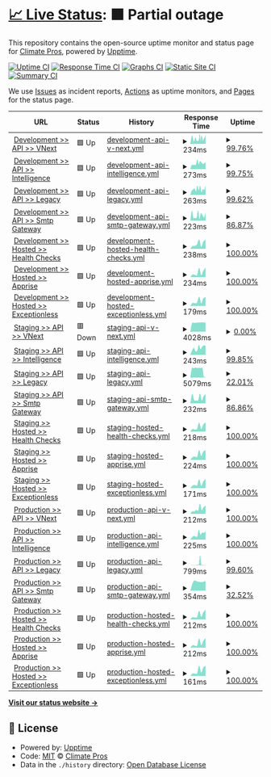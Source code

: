 # [📈 Live Status](https://uptime.watchtower2.com): <!--live status--> **🟧 Partial outage**

This repository contains the open-source uptime monitor and status page for [Climate Pros](https://www.climatepros.com), powered by [Upptime](https://github.com/upptime/upptime).

[![Uptime CI](https://github.com/Climate-Pros/WatchTower.Monitoring.UpTime/workflows/Uptime%20CI/badge.svg)](https://github.com/Climate-Pros/WatchTower.Monitoring.UpTime/actions?query=workflow%3A%22Uptime+CI%22)
[![Response Time CI](https://github.com/Climate-Pros/WatchTower.Monitoring.UpTime/workflows/Response%20Time%20CI/badge.svg)](https://github.com/Climate-Pros/WatchTower.Monitoring.UpTime/actions?query=workflow%3A%22Response+Time+CI%22)
[![Graphs CI](https://github.com/Climate-Pros/WatchTower.Monitoring.UpTime/workflows/Graphs%20CI/badge.svg)](https://github.com/Climate-Pros/WatchTower.Monitoring.UpTime/actions?query=workflow%3A%22Graphs+CI%22)
[![Static Site CI](https://github.com/Climate-Pros/WatchTower.Monitoring.UpTime/workflows/Static%20Site%20CI/badge.svg)](https://github.com/Climate-Pros/WatchTower.Monitoring.UpTime/actions?query=workflow%3A%22Static+Site+CI%22)
[![Summary CI](https://github.com/Climate-Pros/WatchTower.Monitoring.UpTime/workflows/Summary%20CI/badge.svg)](https://github.com/Climate-Pros/WatchTower.Monitoring.UpTime/actions?query=workflow%3A%22Summary+CI%22)

We use [Issues](https://github.com/Climate-Pros/WatchTower.Monitoring.UpTime/issues) as incident reports, [Actions](https://github.com/Climate-Pros/WatchTower.Monitoring.UpTime/actions) as uptime monitors, and [Pages](https://uptime.watchtower2.com) for the status page.

<!--start: status pages-->
<!-- This summary is generated by Upptime (https://github.com/upptime/upptime) -->
<!-- Do not edit this manually, your changes will be overwritten -->
<!-- prettier-ignore -->
| URL | Status | History | Response Time | Uptime |
| --- | ------ | ------- | ------------- | ------ |
| <img alt="" src="https://icons.duckduckgo.com/ip3/vnext-api.dev.watchtower2.com.ico" height="13"> [Development >> API >> VNext](https://vnext-api.dev.watchtower2.com) | 🟩 Up | [development-api-v-next.yml](https://github.com/Climate-Pros/WatchTower.Monitoring.UpTime/commits/HEAD/history/development-api-v-next.yml) | <details><summary><img alt="Response time graph" src="./graphs/development-api-v-next/response-time-week.png" height="20"> 234ms</summary><br><a href="https://uptime.watchtower2.com/history/development-api-v-next"><img alt="Response time 1551" src="https://img.shields.io/endpoint?url=https%3A%2F%2Fraw.githubusercontent.com%2FClimate-Pros%2FWatchTower.Monitoring.UpTime%2FHEAD%2Fapi%2Fdevelopment-api-v-next%2Fresponse-time.json"></a><br><a href="https://uptime.watchtower2.com/history/development-api-v-next"><img alt="24-hour response time 232" src="https://img.shields.io/endpoint?url=https%3A%2F%2Fraw.githubusercontent.com%2FClimate-Pros%2FWatchTower.Monitoring.UpTime%2FHEAD%2Fapi%2Fdevelopment-api-v-next%2Fresponse-time-day.json"></a><br><a href="https://uptime.watchtower2.com/history/development-api-v-next"><img alt="7-day response time 234" src="https://img.shields.io/endpoint?url=https%3A%2F%2Fraw.githubusercontent.com%2FClimate-Pros%2FWatchTower.Monitoring.UpTime%2FHEAD%2Fapi%2Fdevelopment-api-v-next%2Fresponse-time-week.json"></a><br><a href="https://uptime.watchtower2.com/history/development-api-v-next"><img alt="30-day response time 233" src="https://img.shields.io/endpoint?url=https%3A%2F%2Fraw.githubusercontent.com%2FClimate-Pros%2FWatchTower.Monitoring.UpTime%2FHEAD%2Fapi%2Fdevelopment-api-v-next%2Fresponse-time-month.json"></a><br><a href="https://uptime.watchtower2.com/history/development-api-v-next"><img alt="1-year response time 1551" src="https://img.shields.io/endpoint?url=https%3A%2F%2Fraw.githubusercontent.com%2FClimate-Pros%2FWatchTower.Monitoring.UpTime%2FHEAD%2Fapi%2Fdevelopment-api-v-next%2Fresponse-time-year.json"></a></details> | <details><summary><a href="https://uptime.watchtower2.com/history/development-api-v-next">99.76%</a></summary><a href="https://uptime.watchtower2.com/history/development-api-v-next"><img alt="All-time uptime 93.26%" src="https://img.shields.io/endpoint?url=https%3A%2F%2Fraw.githubusercontent.com%2FClimate-Pros%2FWatchTower.Monitoring.UpTime%2FHEAD%2Fapi%2Fdevelopment-api-v-next%2Fuptime.json"></a><br><a href="https://uptime.watchtower2.com/history/development-api-v-next"><img alt="24-hour uptime 98.34%" src="https://img.shields.io/endpoint?url=https%3A%2F%2Fraw.githubusercontent.com%2FClimate-Pros%2FWatchTower.Monitoring.UpTime%2FHEAD%2Fapi%2Fdevelopment-api-v-next%2Fuptime-day.json"></a><br><a href="https://uptime.watchtower2.com/history/development-api-v-next"><img alt="7-day uptime 99.76%" src="https://img.shields.io/endpoint?url=https%3A%2F%2Fraw.githubusercontent.com%2FClimate-Pros%2FWatchTower.Monitoring.UpTime%2FHEAD%2Fapi%2Fdevelopment-api-v-next%2Fuptime-week.json"></a><br><a href="https://uptime.watchtower2.com/history/development-api-v-next"><img alt="30-day uptime 99.58%" src="https://img.shields.io/endpoint?url=https%3A%2F%2Fraw.githubusercontent.com%2FClimate-Pros%2FWatchTower.Monitoring.UpTime%2FHEAD%2Fapi%2Fdevelopment-api-v-next%2Fuptime-month.json"></a><br><a href="https://uptime.watchtower2.com/history/development-api-v-next"><img alt="1-year uptime 93.26%" src="https://img.shields.io/endpoint?url=https%3A%2F%2Fraw.githubusercontent.com%2FClimate-Pros%2FWatchTower.Monitoring.UpTime%2FHEAD%2Fapi%2Fdevelopment-api-v-next%2Fuptime-year.json"></a></details>
| <img alt="" src="https://icons.duckduckgo.com/ip3/intelligence-api.dev.watchtower2.com.ico" height="13"> [Development >> API >> Intelligence](https://intelligence-api.dev.watchtower2.com) | 🟩 Up | [development-api-intelligence.yml](https://github.com/Climate-Pros/WatchTower.Monitoring.UpTime/commits/HEAD/history/development-api-intelligence.yml) | <details><summary><img alt="Response time graph" src="./graphs/development-api-intelligence/response-time-week.png" height="20"> 273ms</summary><br><a href="https://uptime.watchtower2.com/history/development-api-intelligence"><img alt="Response time 1231" src="https://img.shields.io/endpoint?url=https%3A%2F%2Fraw.githubusercontent.com%2FClimate-Pros%2FWatchTower.Monitoring.UpTime%2FHEAD%2Fapi%2Fdevelopment-api-intelligence%2Fresponse-time.json"></a><br><a href="https://uptime.watchtower2.com/history/development-api-intelligence"><img alt="24-hour response time 256" src="https://img.shields.io/endpoint?url=https%3A%2F%2Fraw.githubusercontent.com%2FClimate-Pros%2FWatchTower.Monitoring.UpTime%2FHEAD%2Fapi%2Fdevelopment-api-intelligence%2Fresponse-time-day.json"></a><br><a href="https://uptime.watchtower2.com/history/development-api-intelligence"><img alt="7-day response time 273" src="https://img.shields.io/endpoint?url=https%3A%2F%2Fraw.githubusercontent.com%2FClimate-Pros%2FWatchTower.Monitoring.UpTime%2FHEAD%2Fapi%2Fdevelopment-api-intelligence%2Fresponse-time-week.json"></a><br><a href="https://uptime.watchtower2.com/history/development-api-intelligence"><img alt="30-day response time 289" src="https://img.shields.io/endpoint?url=https%3A%2F%2Fraw.githubusercontent.com%2FClimate-Pros%2FWatchTower.Monitoring.UpTime%2FHEAD%2Fapi%2Fdevelopment-api-intelligence%2Fresponse-time-month.json"></a><br><a href="https://uptime.watchtower2.com/history/development-api-intelligence"><img alt="1-year response time 1231" src="https://img.shields.io/endpoint?url=https%3A%2F%2Fraw.githubusercontent.com%2FClimate-Pros%2FWatchTower.Monitoring.UpTime%2FHEAD%2Fapi%2Fdevelopment-api-intelligence%2Fresponse-time-year.json"></a></details> | <details><summary><a href="https://uptime.watchtower2.com/history/development-api-intelligence">99.75%</a></summary><a href="https://uptime.watchtower2.com/history/development-api-intelligence"><img alt="All-time uptime 94.46%" src="https://img.shields.io/endpoint?url=https%3A%2F%2Fraw.githubusercontent.com%2FClimate-Pros%2FWatchTower.Monitoring.UpTime%2FHEAD%2Fapi%2Fdevelopment-api-intelligence%2Fuptime.json"></a><br><a href="https://uptime.watchtower2.com/history/development-api-intelligence"><img alt="24-hour uptime 100.00%" src="https://img.shields.io/endpoint?url=https%3A%2F%2Fraw.githubusercontent.com%2FClimate-Pros%2FWatchTower.Monitoring.UpTime%2FHEAD%2Fapi%2Fdevelopment-api-intelligence%2Fuptime-day.json"></a><br><a href="https://uptime.watchtower2.com/history/development-api-intelligence"><img alt="7-day uptime 99.75%" src="https://img.shields.io/endpoint?url=https%3A%2F%2Fraw.githubusercontent.com%2FClimate-Pros%2FWatchTower.Monitoring.UpTime%2FHEAD%2Fapi%2Fdevelopment-api-intelligence%2Fuptime-week.json"></a><br><a href="https://uptime.watchtower2.com/history/development-api-intelligence"><img alt="30-day uptime 99.94%" src="https://img.shields.io/endpoint?url=https%3A%2F%2Fraw.githubusercontent.com%2FClimate-Pros%2FWatchTower.Monitoring.UpTime%2FHEAD%2Fapi%2Fdevelopment-api-intelligence%2Fuptime-month.json"></a><br><a href="https://uptime.watchtower2.com/history/development-api-intelligence"><img alt="1-year uptime 94.46%" src="https://img.shields.io/endpoint?url=https%3A%2F%2Fraw.githubusercontent.com%2FClimate-Pros%2FWatchTower.Monitoring.UpTime%2FHEAD%2Fapi%2Fdevelopment-api-intelligence%2Fuptime-year.json"></a></details>
| <img alt="" src="https://icons.duckduckgo.com/ip3/legacy-api.dev.watchtower2.com.ico" height="13"> [Development >> API >> Legacy](https://legacy-api.dev.watchtower2.com) | 🟩 Up | [development-api-legacy.yml](https://github.com/Climate-Pros/WatchTower.Monitoring.UpTime/commits/HEAD/history/development-api-legacy.yml) | <details><summary><img alt="Response time graph" src="./graphs/development-api-legacy/response-time-week.png" height="20"> 263ms</summary><br><a href="https://uptime.watchtower2.com/history/development-api-legacy"><img alt="Response time 1200" src="https://img.shields.io/endpoint?url=https%3A%2F%2Fraw.githubusercontent.com%2FClimate-Pros%2FWatchTower.Monitoring.UpTime%2FHEAD%2Fapi%2Fdevelopment-api-legacy%2Fresponse-time.json"></a><br><a href="https://uptime.watchtower2.com/history/development-api-legacy"><img alt="24-hour response time 266" src="https://img.shields.io/endpoint?url=https%3A%2F%2Fraw.githubusercontent.com%2FClimate-Pros%2FWatchTower.Monitoring.UpTime%2FHEAD%2Fapi%2Fdevelopment-api-legacy%2Fresponse-time-day.json"></a><br><a href="https://uptime.watchtower2.com/history/development-api-legacy"><img alt="7-day response time 263" src="https://img.shields.io/endpoint?url=https%3A%2F%2Fraw.githubusercontent.com%2FClimate-Pros%2FWatchTower.Monitoring.UpTime%2FHEAD%2Fapi%2Fdevelopment-api-legacy%2Fresponse-time-week.json"></a><br><a href="https://uptime.watchtower2.com/history/development-api-legacy"><img alt="30-day response time 269" src="https://img.shields.io/endpoint?url=https%3A%2F%2Fraw.githubusercontent.com%2FClimate-Pros%2FWatchTower.Monitoring.UpTime%2FHEAD%2Fapi%2Fdevelopment-api-legacy%2Fresponse-time-month.json"></a><br><a href="https://uptime.watchtower2.com/history/development-api-legacy"><img alt="1-year response time 1200" src="https://img.shields.io/endpoint?url=https%3A%2F%2Fraw.githubusercontent.com%2FClimate-Pros%2FWatchTower.Monitoring.UpTime%2FHEAD%2Fapi%2Fdevelopment-api-legacy%2Fresponse-time-year.json"></a></details> | <details><summary><a href="https://uptime.watchtower2.com/history/development-api-legacy">99.62%</a></summary><a href="https://uptime.watchtower2.com/history/development-api-legacy"><img alt="All-time uptime 95.88%" src="https://img.shields.io/endpoint?url=https%3A%2F%2Fraw.githubusercontent.com%2FClimate-Pros%2FWatchTower.Monitoring.UpTime%2FHEAD%2Fapi%2Fdevelopment-api-legacy%2Fuptime.json"></a><br><a href="https://uptime.watchtower2.com/history/development-api-legacy"><img alt="24-hour uptime 100.00%" src="https://img.shields.io/endpoint?url=https%3A%2F%2Fraw.githubusercontent.com%2FClimate-Pros%2FWatchTower.Monitoring.UpTime%2FHEAD%2Fapi%2Fdevelopment-api-legacy%2Fuptime-day.json"></a><br><a href="https://uptime.watchtower2.com/history/development-api-legacy"><img alt="7-day uptime 99.62%" src="https://img.shields.io/endpoint?url=https%3A%2F%2Fraw.githubusercontent.com%2FClimate-Pros%2FWatchTower.Monitoring.UpTime%2FHEAD%2Fapi%2Fdevelopment-api-legacy%2Fuptime-week.json"></a><br><a href="https://uptime.watchtower2.com/history/development-api-legacy"><img alt="30-day uptime 99.91%" src="https://img.shields.io/endpoint?url=https%3A%2F%2Fraw.githubusercontent.com%2FClimate-Pros%2FWatchTower.Monitoring.UpTime%2FHEAD%2Fapi%2Fdevelopment-api-legacy%2Fuptime-month.json"></a><br><a href="https://uptime.watchtower2.com/history/development-api-legacy"><img alt="1-year uptime 95.88%" src="https://img.shields.io/endpoint?url=https%3A%2F%2Fraw.githubusercontent.com%2FClimate-Pros%2FWatchTower.Monitoring.UpTime%2FHEAD%2Fapi%2Fdevelopment-api-legacy%2Fuptime-year.json"></a></details>
| <img alt="" src="https://icons.duckduckgo.com/ip3/smtp-gateway.dev.watchtower2.com.ico" height="13"> [Development >> API >> Smtp Gateway](https://smtp-gateway.dev.watchtower2.com/) | 🟩 Up | [development-api-smtp-gateway.yml](https://github.com/Climate-Pros/WatchTower.Monitoring.UpTime/commits/HEAD/history/development-api-smtp-gateway.yml) | <details><summary><img alt="Response time graph" src="./graphs/development-api-smtp-gateway/response-time-week.png" height="20"> 223ms</summary><br><a href="https://uptime.watchtower2.com/history/development-api-smtp-gateway"><img alt="Response time 1636" src="https://img.shields.io/endpoint?url=https%3A%2F%2Fraw.githubusercontent.com%2FClimate-Pros%2FWatchTower.Monitoring.UpTime%2FHEAD%2Fapi%2Fdevelopment-api-smtp-gateway%2Fresponse-time.json"></a><br><a href="https://uptime.watchtower2.com/history/development-api-smtp-gateway"><img alt="24-hour response time 241" src="https://img.shields.io/endpoint?url=https%3A%2F%2Fraw.githubusercontent.com%2FClimate-Pros%2FWatchTower.Monitoring.UpTime%2FHEAD%2Fapi%2Fdevelopment-api-smtp-gateway%2Fresponse-time-day.json"></a><br><a href="https://uptime.watchtower2.com/history/development-api-smtp-gateway"><img alt="7-day response time 223" src="https://img.shields.io/endpoint?url=https%3A%2F%2Fraw.githubusercontent.com%2FClimate-Pros%2FWatchTower.Monitoring.UpTime%2FHEAD%2Fapi%2Fdevelopment-api-smtp-gateway%2Fresponse-time-week.json"></a><br><a href="https://uptime.watchtower2.com/history/development-api-smtp-gateway"><img alt="30-day response time 407" src="https://img.shields.io/endpoint?url=https%3A%2F%2Fraw.githubusercontent.com%2FClimate-Pros%2FWatchTower.Monitoring.UpTime%2FHEAD%2Fapi%2Fdevelopment-api-smtp-gateway%2Fresponse-time-month.json"></a><br><a href="https://uptime.watchtower2.com/history/development-api-smtp-gateway"><img alt="1-year response time 1636" src="https://img.shields.io/endpoint?url=https%3A%2F%2Fraw.githubusercontent.com%2FClimate-Pros%2FWatchTower.Monitoring.UpTime%2FHEAD%2Fapi%2Fdevelopment-api-smtp-gateway%2Fresponse-time-year.json"></a></details> | <details><summary><a href="https://uptime.watchtower2.com/history/development-api-smtp-gateway">86.87%</a></summary><a href="https://uptime.watchtower2.com/history/development-api-smtp-gateway"><img alt="All-time uptime 36.55%" src="https://img.shields.io/endpoint?url=https%3A%2F%2Fraw.githubusercontent.com%2FClimate-Pros%2FWatchTower.Monitoring.UpTime%2FHEAD%2Fapi%2Fdevelopment-api-smtp-gateway%2Fuptime.json"></a><br><a href="https://uptime.watchtower2.com/history/development-api-smtp-gateway"><img alt="24-hour uptime 100.00%" src="https://img.shields.io/endpoint?url=https%3A%2F%2Fraw.githubusercontent.com%2FClimate-Pros%2FWatchTower.Monitoring.UpTime%2FHEAD%2Fapi%2Fdevelopment-api-smtp-gateway%2Fuptime-day.json"></a><br><a href="https://uptime.watchtower2.com/history/development-api-smtp-gateway"><img alt="7-day uptime 86.87%" src="https://img.shields.io/endpoint?url=https%3A%2F%2Fraw.githubusercontent.com%2FClimate-Pros%2FWatchTower.Monitoring.UpTime%2FHEAD%2Fapi%2Fdevelopment-api-smtp-gateway%2Fuptime-week.json"></a><br><a href="https://uptime.watchtower2.com/history/development-api-smtp-gateway"><img alt="30-day uptime 21.37%" src="https://img.shields.io/endpoint?url=https%3A%2F%2Fraw.githubusercontent.com%2FClimate-Pros%2FWatchTower.Monitoring.UpTime%2FHEAD%2Fapi%2Fdevelopment-api-smtp-gateway%2Fuptime-month.json"></a><br><a href="https://uptime.watchtower2.com/history/development-api-smtp-gateway"><img alt="1-year uptime 36.55%" src="https://img.shields.io/endpoint?url=https%3A%2F%2Fraw.githubusercontent.com%2FClimate-Pros%2FWatchTower.Monitoring.UpTime%2FHEAD%2Fapi%2Fdevelopment-api-smtp-gateway%2Fuptime-year.json"></a></details>
| <img alt="" src="https://icons.duckduckgo.com/ip3/healthchecks.dev.watchtower2.com.ico" height="13"> [Development >> Hosted >> Health Checks](https://healthchecks.dev.watchtower2.com/) | 🟩 Up | [development-hosted-health-checks.yml](https://github.com/Climate-Pros/WatchTower.Monitoring.UpTime/commits/HEAD/history/development-hosted-health-checks.yml) | <details><summary><img alt="Response time graph" src="./graphs/development-hosted-health-checks/response-time-week.png" height="20"> 238ms</summary><br><a href="https://uptime.watchtower2.com/history/development-hosted-health-checks"><img alt="Response time 238" src="https://img.shields.io/endpoint?url=https%3A%2F%2Fraw.githubusercontent.com%2FClimate-Pros%2FWatchTower.Monitoring.UpTime%2FHEAD%2Fapi%2Fdevelopment-hosted-health-checks%2Fresponse-time.json"></a><br><a href="https://uptime.watchtower2.com/history/development-hosted-health-checks"><img alt="24-hour response time 0" src="https://img.shields.io/endpoint?url=https%3A%2F%2Fraw.githubusercontent.com%2FClimate-Pros%2FWatchTower.Monitoring.UpTime%2FHEAD%2Fapi%2Fdevelopment-hosted-health-checks%2Fresponse-time-day.json"></a><br><a href="https://uptime.watchtower2.com/history/development-hosted-health-checks"><img alt="7-day response time 238" src="https://img.shields.io/endpoint?url=https%3A%2F%2Fraw.githubusercontent.com%2FClimate-Pros%2FWatchTower.Monitoring.UpTime%2FHEAD%2Fapi%2Fdevelopment-hosted-health-checks%2Fresponse-time-week.json"></a><br><a href="https://uptime.watchtower2.com/history/development-hosted-health-checks"><img alt="30-day response time 238" src="https://img.shields.io/endpoint?url=https%3A%2F%2Fraw.githubusercontent.com%2FClimate-Pros%2FWatchTower.Monitoring.UpTime%2FHEAD%2Fapi%2Fdevelopment-hosted-health-checks%2Fresponse-time-month.json"></a><br><a href="https://uptime.watchtower2.com/history/development-hosted-health-checks"><img alt="1-year response time 238" src="https://img.shields.io/endpoint?url=https%3A%2F%2Fraw.githubusercontent.com%2FClimate-Pros%2FWatchTower.Monitoring.UpTime%2FHEAD%2Fapi%2Fdevelopment-hosted-health-checks%2Fresponse-time-year.json"></a></details> | <details><summary><a href="https://uptime.watchtower2.com/history/development-hosted-health-checks">100.00%</a></summary><a href="https://uptime.watchtower2.com/history/development-hosted-health-checks"><img alt="All-time uptime 100.00%" src="https://img.shields.io/endpoint?url=https%3A%2F%2Fraw.githubusercontent.com%2FClimate-Pros%2FWatchTower.Monitoring.UpTime%2FHEAD%2Fapi%2Fdevelopment-hosted-health-checks%2Fuptime.json"></a><br><a href="https://uptime.watchtower2.com/history/development-hosted-health-checks"><img alt="24-hour uptime 100.00%" src="https://img.shields.io/endpoint?url=https%3A%2F%2Fraw.githubusercontent.com%2FClimate-Pros%2FWatchTower.Monitoring.UpTime%2FHEAD%2Fapi%2Fdevelopment-hosted-health-checks%2Fuptime-day.json"></a><br><a href="https://uptime.watchtower2.com/history/development-hosted-health-checks"><img alt="7-day uptime 100.00%" src="https://img.shields.io/endpoint?url=https%3A%2F%2Fraw.githubusercontent.com%2FClimate-Pros%2FWatchTower.Monitoring.UpTime%2FHEAD%2Fapi%2Fdevelopment-hosted-health-checks%2Fuptime-week.json"></a><br><a href="https://uptime.watchtower2.com/history/development-hosted-health-checks"><img alt="30-day uptime 100.00%" src="https://img.shields.io/endpoint?url=https%3A%2F%2Fraw.githubusercontent.com%2FClimate-Pros%2FWatchTower.Monitoring.UpTime%2FHEAD%2Fapi%2Fdevelopment-hosted-health-checks%2Fuptime-month.json"></a><br><a href="https://uptime.watchtower2.com/history/development-hosted-health-checks"><img alt="1-year uptime 100.00%" src="https://img.shields.io/endpoint?url=https%3A%2F%2Fraw.githubusercontent.com%2FClimate-Pros%2FWatchTower.Monitoring.UpTime%2FHEAD%2Fapi%2Fdevelopment-hosted-health-checks%2Fuptime-year.json"></a></details>
| <img alt="" src="https://icons.duckduckgo.com/ip3/apprise.dev.watchtower2.com.ico" height="13"> [Development >> Hosted >> Apprise](https://apprise.dev.watchtower2.com/) | 🟩 Up | [development-hosted-apprise.yml](https://github.com/Climate-Pros/WatchTower.Monitoring.UpTime/commits/HEAD/history/development-hosted-apprise.yml) | <details><summary><img alt="Response time graph" src="./graphs/development-hosted-apprise/response-time-week.png" height="20"> 234ms</summary><br><a href="https://uptime.watchtower2.com/history/development-hosted-apprise"><img alt="Response time 234" src="https://img.shields.io/endpoint?url=https%3A%2F%2Fraw.githubusercontent.com%2FClimate-Pros%2FWatchTower.Monitoring.UpTime%2FHEAD%2Fapi%2Fdevelopment-hosted-apprise%2Fresponse-time.json"></a><br><a href="https://uptime.watchtower2.com/history/development-hosted-apprise"><img alt="24-hour response time 0" src="https://img.shields.io/endpoint?url=https%3A%2F%2Fraw.githubusercontent.com%2FClimate-Pros%2FWatchTower.Monitoring.UpTime%2FHEAD%2Fapi%2Fdevelopment-hosted-apprise%2Fresponse-time-day.json"></a><br><a href="https://uptime.watchtower2.com/history/development-hosted-apprise"><img alt="7-day response time 234" src="https://img.shields.io/endpoint?url=https%3A%2F%2Fraw.githubusercontent.com%2FClimate-Pros%2FWatchTower.Monitoring.UpTime%2FHEAD%2Fapi%2Fdevelopment-hosted-apprise%2Fresponse-time-week.json"></a><br><a href="https://uptime.watchtower2.com/history/development-hosted-apprise"><img alt="30-day response time 234" src="https://img.shields.io/endpoint?url=https%3A%2F%2Fraw.githubusercontent.com%2FClimate-Pros%2FWatchTower.Monitoring.UpTime%2FHEAD%2Fapi%2Fdevelopment-hosted-apprise%2Fresponse-time-month.json"></a><br><a href="https://uptime.watchtower2.com/history/development-hosted-apprise"><img alt="1-year response time 234" src="https://img.shields.io/endpoint?url=https%3A%2F%2Fraw.githubusercontent.com%2FClimate-Pros%2FWatchTower.Monitoring.UpTime%2FHEAD%2Fapi%2Fdevelopment-hosted-apprise%2Fresponse-time-year.json"></a></details> | <details><summary><a href="https://uptime.watchtower2.com/history/development-hosted-apprise">100.00%</a></summary><a href="https://uptime.watchtower2.com/history/development-hosted-apprise"><img alt="All-time uptime 100.00%" src="https://img.shields.io/endpoint?url=https%3A%2F%2Fraw.githubusercontent.com%2FClimate-Pros%2FWatchTower.Monitoring.UpTime%2FHEAD%2Fapi%2Fdevelopment-hosted-apprise%2Fuptime.json"></a><br><a href="https://uptime.watchtower2.com/history/development-hosted-apprise"><img alt="24-hour uptime 100.00%" src="https://img.shields.io/endpoint?url=https%3A%2F%2Fraw.githubusercontent.com%2FClimate-Pros%2FWatchTower.Monitoring.UpTime%2FHEAD%2Fapi%2Fdevelopment-hosted-apprise%2Fuptime-day.json"></a><br><a href="https://uptime.watchtower2.com/history/development-hosted-apprise"><img alt="7-day uptime 100.00%" src="https://img.shields.io/endpoint?url=https%3A%2F%2Fraw.githubusercontent.com%2FClimate-Pros%2FWatchTower.Monitoring.UpTime%2FHEAD%2Fapi%2Fdevelopment-hosted-apprise%2Fuptime-week.json"></a><br><a href="https://uptime.watchtower2.com/history/development-hosted-apprise"><img alt="30-day uptime 100.00%" src="https://img.shields.io/endpoint?url=https%3A%2F%2Fraw.githubusercontent.com%2FClimate-Pros%2FWatchTower.Monitoring.UpTime%2FHEAD%2Fapi%2Fdevelopment-hosted-apprise%2Fuptime-month.json"></a><br><a href="https://uptime.watchtower2.com/history/development-hosted-apprise"><img alt="1-year uptime 100.00%" src="https://img.shields.io/endpoint?url=https%3A%2F%2Fraw.githubusercontent.com%2FClimate-Pros%2FWatchTower.Monitoring.UpTime%2FHEAD%2Fapi%2Fdevelopment-hosted-apprise%2Fuptime-year.json"></a></details>
| <img alt="" src="https://icons.duckduckgo.com/ip3/exceptionless.dev.watchtower2.com.ico" height="13"> [Development >> Hosted >> Exceptionless](https://exceptionless.dev.watchtower2.com/v) | 🟩 Up | [development-hosted-exceptionless.yml](https://github.com/Climate-Pros/WatchTower.Monitoring.UpTime/commits/HEAD/history/development-hosted-exceptionless.yml) | <details><summary><img alt="Response time graph" src="./graphs/development-hosted-exceptionless/response-time-week.png" height="20"> 179ms</summary><br><a href="https://uptime.watchtower2.com/history/development-hosted-exceptionless"><img alt="Response time 179" src="https://img.shields.io/endpoint?url=https%3A%2F%2Fraw.githubusercontent.com%2FClimate-Pros%2FWatchTower.Monitoring.UpTime%2FHEAD%2Fapi%2Fdevelopment-hosted-exceptionless%2Fresponse-time.json"></a><br><a href="https://uptime.watchtower2.com/history/development-hosted-exceptionless"><img alt="24-hour response time 0" src="https://img.shields.io/endpoint?url=https%3A%2F%2Fraw.githubusercontent.com%2FClimate-Pros%2FWatchTower.Monitoring.UpTime%2FHEAD%2Fapi%2Fdevelopment-hosted-exceptionless%2Fresponse-time-day.json"></a><br><a href="https://uptime.watchtower2.com/history/development-hosted-exceptionless"><img alt="7-day response time 179" src="https://img.shields.io/endpoint?url=https%3A%2F%2Fraw.githubusercontent.com%2FClimate-Pros%2FWatchTower.Monitoring.UpTime%2FHEAD%2Fapi%2Fdevelopment-hosted-exceptionless%2Fresponse-time-week.json"></a><br><a href="https://uptime.watchtower2.com/history/development-hosted-exceptionless"><img alt="30-day response time 179" src="https://img.shields.io/endpoint?url=https%3A%2F%2Fraw.githubusercontent.com%2FClimate-Pros%2FWatchTower.Monitoring.UpTime%2FHEAD%2Fapi%2Fdevelopment-hosted-exceptionless%2Fresponse-time-month.json"></a><br><a href="https://uptime.watchtower2.com/history/development-hosted-exceptionless"><img alt="1-year response time 179" src="https://img.shields.io/endpoint?url=https%3A%2F%2Fraw.githubusercontent.com%2FClimate-Pros%2FWatchTower.Monitoring.UpTime%2FHEAD%2Fapi%2Fdevelopment-hosted-exceptionless%2Fresponse-time-year.json"></a></details> | <details><summary><a href="https://uptime.watchtower2.com/history/development-hosted-exceptionless">100.00%</a></summary><a href="https://uptime.watchtower2.com/history/development-hosted-exceptionless"><img alt="All-time uptime 100.00%" src="https://img.shields.io/endpoint?url=https%3A%2F%2Fraw.githubusercontent.com%2FClimate-Pros%2FWatchTower.Monitoring.UpTime%2FHEAD%2Fapi%2Fdevelopment-hosted-exceptionless%2Fuptime.json"></a><br><a href="https://uptime.watchtower2.com/history/development-hosted-exceptionless"><img alt="24-hour uptime 100.00%" src="https://img.shields.io/endpoint?url=https%3A%2F%2Fraw.githubusercontent.com%2FClimate-Pros%2FWatchTower.Monitoring.UpTime%2FHEAD%2Fapi%2Fdevelopment-hosted-exceptionless%2Fuptime-day.json"></a><br><a href="https://uptime.watchtower2.com/history/development-hosted-exceptionless"><img alt="7-day uptime 100.00%" src="https://img.shields.io/endpoint?url=https%3A%2F%2Fraw.githubusercontent.com%2FClimate-Pros%2FWatchTower.Monitoring.UpTime%2FHEAD%2Fapi%2Fdevelopment-hosted-exceptionless%2Fuptime-week.json"></a><br><a href="https://uptime.watchtower2.com/history/development-hosted-exceptionless"><img alt="30-day uptime 100.00%" src="https://img.shields.io/endpoint?url=https%3A%2F%2Fraw.githubusercontent.com%2FClimate-Pros%2FWatchTower.Monitoring.UpTime%2FHEAD%2Fapi%2Fdevelopment-hosted-exceptionless%2Fuptime-month.json"></a><br><a href="https://uptime.watchtower2.com/history/development-hosted-exceptionless"><img alt="1-year uptime 100.00%" src="https://img.shields.io/endpoint?url=https%3A%2F%2Fraw.githubusercontent.com%2FClimate-Pros%2FWatchTower.Monitoring.UpTime%2FHEAD%2Fapi%2Fdevelopment-hosted-exceptionless%2Fuptime-year.json"></a></details>
| <img alt="" src="https://icons.duckduckgo.com/ip3/vnext-api.stg.watchtower2.com.ico" height="13"> [Staging >> API >> VNext](https://vnext-api.stg.watchtower2.com) | 🟥 Down | [staging-api-v-next.yml](https://github.com/Climate-Pros/WatchTower.Monitoring.UpTime/commits/HEAD/history/staging-api-v-next.yml) | <details><summary><img alt="Response time graph" src="./graphs/staging-api-v-next/response-time-week.png" height="20"> 4028ms</summary><br><a href="https://uptime.watchtower2.com/history/staging-api-v-next"><img alt="Response time 2203" src="https://img.shields.io/endpoint?url=https%3A%2F%2Fraw.githubusercontent.com%2FClimate-Pros%2FWatchTower.Monitoring.UpTime%2FHEAD%2Fapi%2Fstaging-api-v-next%2Fresponse-time.json"></a><br><a href="https://uptime.watchtower2.com/history/staging-api-v-next"><img alt="24-hour response time 0" src="https://img.shields.io/endpoint?url=https%3A%2F%2Fraw.githubusercontent.com%2FClimate-Pros%2FWatchTower.Monitoring.UpTime%2FHEAD%2Fapi%2Fstaging-api-v-next%2Fresponse-time-day.json"></a><br><a href="https://uptime.watchtower2.com/history/staging-api-v-next"><img alt="7-day response time 4028" src="https://img.shields.io/endpoint?url=https%3A%2F%2Fraw.githubusercontent.com%2FClimate-Pros%2FWatchTower.Monitoring.UpTime%2FHEAD%2Fapi%2Fstaging-api-v-next%2Fresponse-time-week.json"></a><br><a href="https://uptime.watchtower2.com/history/staging-api-v-next"><img alt="30-day response time 1787" src="https://img.shields.io/endpoint?url=https%3A%2F%2Fraw.githubusercontent.com%2FClimate-Pros%2FWatchTower.Monitoring.UpTime%2FHEAD%2Fapi%2Fstaging-api-v-next%2Fresponse-time-month.json"></a><br><a href="https://uptime.watchtower2.com/history/staging-api-v-next"><img alt="1-year response time 2203" src="https://img.shields.io/endpoint?url=https%3A%2F%2Fraw.githubusercontent.com%2FClimate-Pros%2FWatchTower.Monitoring.UpTime%2FHEAD%2Fapi%2Fstaging-api-v-next%2Fresponse-time-year.json"></a></details> | <details><summary><a href="https://uptime.watchtower2.com/history/staging-api-v-next">0.00%</a></summary><a href="https://uptime.watchtower2.com/history/staging-api-v-next"><img alt="All-time uptime 95.04%" src="https://img.shields.io/endpoint?url=https%3A%2F%2Fraw.githubusercontent.com%2FClimate-Pros%2FWatchTower.Monitoring.UpTime%2FHEAD%2Fapi%2Fstaging-api-v-next%2Fuptime.json"></a><br><a href="https://uptime.watchtower2.com/history/staging-api-v-next"><img alt="24-hour uptime 0.00%" src="https://img.shields.io/endpoint?url=https%3A%2F%2Fraw.githubusercontent.com%2FClimate-Pros%2FWatchTower.Monitoring.UpTime%2FHEAD%2Fapi%2Fstaging-api-v-next%2Fuptime-day.json"></a><br><a href="https://uptime.watchtower2.com/history/staging-api-v-next"><img alt="7-day uptime 0.00%" src="https://img.shields.io/endpoint?url=https%3A%2F%2Fraw.githubusercontent.com%2FClimate-Pros%2FWatchTower.Monitoring.UpTime%2FHEAD%2Fapi%2Fstaging-api-v-next%2Fuptime-week.json"></a><br><a href="https://uptime.watchtower2.com/history/staging-api-v-next"><img alt="30-day uptime 69.41%" src="https://img.shields.io/endpoint?url=https%3A%2F%2Fraw.githubusercontent.com%2FClimate-Pros%2FWatchTower.Monitoring.UpTime%2FHEAD%2Fapi%2Fstaging-api-v-next%2Fuptime-month.json"></a><br><a href="https://uptime.watchtower2.com/history/staging-api-v-next"><img alt="1-year uptime 95.04%" src="https://img.shields.io/endpoint?url=https%3A%2F%2Fraw.githubusercontent.com%2FClimate-Pros%2FWatchTower.Monitoring.UpTime%2FHEAD%2Fapi%2Fstaging-api-v-next%2Fuptime-year.json"></a></details>
| <img alt="" src="https://icons.duckduckgo.com/ip3/intelligence-api.stg.watchtower2.com.ico" height="13"> [Staging >> API >> Intelligence](https://intelligence-api.stg.watchtower2.com) | 🟩 Up | [staging-api-intelligence.yml](https://github.com/Climate-Pros/WatchTower.Monitoring.UpTime/commits/HEAD/history/staging-api-intelligence.yml) | <details><summary><img alt="Response time graph" src="./graphs/staging-api-intelligence/response-time-week.png" height="20"> 243ms</summary><br><a href="https://uptime.watchtower2.com/history/staging-api-intelligence"><img alt="Response time 1027" src="https://img.shields.io/endpoint?url=https%3A%2F%2Fraw.githubusercontent.com%2FClimate-Pros%2FWatchTower.Monitoring.UpTime%2FHEAD%2Fapi%2Fstaging-api-intelligence%2Fresponse-time.json"></a><br><a href="https://uptime.watchtower2.com/history/staging-api-intelligence"><img alt="24-hour response time 0" src="https://img.shields.io/endpoint?url=https%3A%2F%2Fraw.githubusercontent.com%2FClimate-Pros%2FWatchTower.Monitoring.UpTime%2FHEAD%2Fapi%2Fstaging-api-intelligence%2Fresponse-time-day.json"></a><br><a href="https://uptime.watchtower2.com/history/staging-api-intelligence"><img alt="7-day response time 243" src="https://img.shields.io/endpoint?url=https%3A%2F%2Fraw.githubusercontent.com%2FClimate-Pros%2FWatchTower.Monitoring.UpTime%2FHEAD%2Fapi%2Fstaging-api-intelligence%2Fresponse-time-week.json"></a><br><a href="https://uptime.watchtower2.com/history/staging-api-intelligence"><img alt="30-day response time 1059" src="https://img.shields.io/endpoint?url=https%3A%2F%2Fraw.githubusercontent.com%2FClimate-Pros%2FWatchTower.Monitoring.UpTime%2FHEAD%2Fapi%2Fstaging-api-intelligence%2Fresponse-time-month.json"></a><br><a href="https://uptime.watchtower2.com/history/staging-api-intelligence"><img alt="1-year response time 1027" src="https://img.shields.io/endpoint?url=https%3A%2F%2Fraw.githubusercontent.com%2FClimate-Pros%2FWatchTower.Monitoring.UpTime%2FHEAD%2Fapi%2Fstaging-api-intelligence%2Fresponse-time-year.json"></a></details> | <details><summary><a href="https://uptime.watchtower2.com/history/staging-api-intelligence">99.85%</a></summary><a href="https://uptime.watchtower2.com/history/staging-api-intelligence"><img alt="All-time uptime 97.91%" src="https://img.shields.io/endpoint?url=https%3A%2F%2Fraw.githubusercontent.com%2FClimate-Pros%2FWatchTower.Monitoring.UpTime%2FHEAD%2Fapi%2Fstaging-api-intelligence%2Fuptime.json"></a><br><a href="https://uptime.watchtower2.com/history/staging-api-intelligence"><img alt="24-hour uptime 100.00%" src="https://img.shields.io/endpoint?url=https%3A%2F%2Fraw.githubusercontent.com%2FClimate-Pros%2FWatchTower.Monitoring.UpTime%2FHEAD%2Fapi%2Fstaging-api-intelligence%2Fuptime-day.json"></a><br><a href="https://uptime.watchtower2.com/history/staging-api-intelligence"><img alt="7-day uptime 99.85%" src="https://img.shields.io/endpoint?url=https%3A%2F%2Fraw.githubusercontent.com%2FClimate-Pros%2FWatchTower.Monitoring.UpTime%2FHEAD%2Fapi%2Fstaging-api-intelligence%2Fuptime-week.json"></a><br><a href="https://uptime.watchtower2.com/history/staging-api-intelligence"><img alt="30-day uptime 89.16%" src="https://img.shields.io/endpoint?url=https%3A%2F%2Fraw.githubusercontent.com%2FClimate-Pros%2FWatchTower.Monitoring.UpTime%2FHEAD%2Fapi%2Fstaging-api-intelligence%2Fuptime-month.json"></a><br><a href="https://uptime.watchtower2.com/history/staging-api-intelligence"><img alt="1-year uptime 97.91%" src="https://img.shields.io/endpoint?url=https%3A%2F%2Fraw.githubusercontent.com%2FClimate-Pros%2FWatchTower.Monitoring.UpTime%2FHEAD%2Fapi%2Fstaging-api-intelligence%2Fuptime-year.json"></a></details>
| <img alt="" src="https://icons.duckduckgo.com/ip3/legacy-api.stg.watchtower2.com.ico" height="13"> [Staging >> API >> Legacy](https://legacy-api.stg.watchtower2.com) | 🟩 Up | [staging-api-legacy.yml](https://github.com/Climate-Pros/WatchTower.Monitoring.UpTime/commits/HEAD/history/staging-api-legacy.yml) | <details><summary><img alt="Response time graph" src="./graphs/staging-api-legacy/response-time-week.png" height="20"> 5079ms</summary><br><a href="https://uptime.watchtower2.com/history/staging-api-legacy"><img alt="Response time 1098" src="https://img.shields.io/endpoint?url=https%3A%2F%2Fraw.githubusercontent.com%2FClimate-Pros%2FWatchTower.Monitoring.UpTime%2FHEAD%2Fapi%2Fstaging-api-legacy%2Fresponse-time.json"></a><br><a href="https://uptime.watchtower2.com/history/staging-api-legacy"><img alt="24-hour response time 0" src="https://img.shields.io/endpoint?url=https%3A%2F%2Fraw.githubusercontent.com%2FClimate-Pros%2FWatchTower.Monitoring.UpTime%2FHEAD%2Fapi%2Fstaging-api-legacy%2Fresponse-time-day.json"></a><br><a href="https://uptime.watchtower2.com/history/staging-api-legacy"><img alt="7-day response time 5079" src="https://img.shields.io/endpoint?url=https%3A%2F%2Fraw.githubusercontent.com%2FClimate-Pros%2FWatchTower.Monitoring.UpTime%2FHEAD%2Fapi%2Fstaging-api-legacy%2Fresponse-time-week.json"></a><br><a href="https://uptime.watchtower2.com/history/staging-api-legacy"><img alt="30-day response time 3324" src="https://img.shields.io/endpoint?url=https%3A%2F%2Fraw.githubusercontent.com%2FClimate-Pros%2FWatchTower.Monitoring.UpTime%2FHEAD%2Fapi%2Fstaging-api-legacy%2Fresponse-time-month.json"></a><br><a href="https://uptime.watchtower2.com/history/staging-api-legacy"><img alt="1-year response time 1098" src="https://img.shields.io/endpoint?url=https%3A%2F%2Fraw.githubusercontent.com%2FClimate-Pros%2FWatchTower.Monitoring.UpTime%2FHEAD%2Fapi%2Fstaging-api-legacy%2Fresponse-time-year.json"></a></details> | <details><summary><a href="https://uptime.watchtower2.com/history/staging-api-legacy">22.01%</a></summary><a href="https://uptime.watchtower2.com/history/staging-api-legacy"><img alt="All-time uptime 94.60%" src="https://img.shields.io/endpoint?url=https%3A%2F%2Fraw.githubusercontent.com%2FClimate-Pros%2FWatchTower.Monitoring.UpTime%2FHEAD%2Fapi%2Fstaging-api-legacy%2Fuptime.json"></a><br><a href="https://uptime.watchtower2.com/history/staging-api-legacy"><img alt="24-hour uptime 100.00%" src="https://img.shields.io/endpoint?url=https%3A%2F%2Fraw.githubusercontent.com%2FClimate-Pros%2FWatchTower.Monitoring.UpTime%2FHEAD%2Fapi%2Fstaging-api-legacy%2Fuptime-day.json"></a><br><a href="https://uptime.watchtower2.com/history/staging-api-legacy"><img alt="7-day uptime 22.01%" src="https://img.shields.io/endpoint?url=https%3A%2F%2Fraw.githubusercontent.com%2FClimate-Pros%2FWatchTower.Monitoring.UpTime%2FHEAD%2Fapi%2Fstaging-api-legacy%2Fuptime-week.json"></a><br><a href="https://uptime.watchtower2.com/history/staging-api-legacy"><img alt="30-day uptime 61.75%" src="https://img.shields.io/endpoint?url=https%3A%2F%2Fraw.githubusercontent.com%2FClimate-Pros%2FWatchTower.Monitoring.UpTime%2FHEAD%2Fapi%2Fstaging-api-legacy%2Fuptime-month.json"></a><br><a href="https://uptime.watchtower2.com/history/staging-api-legacy"><img alt="1-year uptime 94.60%" src="https://img.shields.io/endpoint?url=https%3A%2F%2Fraw.githubusercontent.com%2FClimate-Pros%2FWatchTower.Monitoring.UpTime%2FHEAD%2Fapi%2Fstaging-api-legacy%2Fuptime-year.json"></a></details>
| <img alt="" src="https://icons.duckduckgo.com/ip3/smtp-gateway.stg.watchtower2.com.ico" height="13"> [Staging >> API >> Smtp Gateway](https://smtp-gateway.stg.watchtower2.com/) | 🟩 Up | [staging-api-smtp-gateway.yml](https://github.com/Climate-Pros/WatchTower.Monitoring.UpTime/commits/HEAD/history/staging-api-smtp-gateway.yml) | <details><summary><img alt="Response time graph" src="./graphs/staging-api-smtp-gateway/response-time-week.png" height="20"> 232ms</summary><br><a href="https://uptime.watchtower2.com/history/staging-api-smtp-gateway"><img alt="Response time 1411" src="https://img.shields.io/endpoint?url=https%3A%2F%2Fraw.githubusercontent.com%2FClimate-Pros%2FWatchTower.Monitoring.UpTime%2FHEAD%2Fapi%2Fstaging-api-smtp-gateway%2Fresponse-time.json"></a><br><a href="https://uptime.watchtower2.com/history/staging-api-smtp-gateway"><img alt="24-hour response time 0" src="https://img.shields.io/endpoint?url=https%3A%2F%2Fraw.githubusercontent.com%2FClimate-Pros%2FWatchTower.Monitoring.UpTime%2FHEAD%2Fapi%2Fstaging-api-smtp-gateway%2Fresponse-time-day.json"></a><br><a href="https://uptime.watchtower2.com/history/staging-api-smtp-gateway"><img alt="7-day response time 232" src="https://img.shields.io/endpoint?url=https%3A%2F%2Fraw.githubusercontent.com%2FClimate-Pros%2FWatchTower.Monitoring.UpTime%2FHEAD%2Fapi%2Fstaging-api-smtp-gateway%2Fresponse-time-week.json"></a><br><a href="https://uptime.watchtower2.com/history/staging-api-smtp-gateway"><img alt="30-day response time 461" src="https://img.shields.io/endpoint?url=https%3A%2F%2Fraw.githubusercontent.com%2FClimate-Pros%2FWatchTower.Monitoring.UpTime%2FHEAD%2Fapi%2Fstaging-api-smtp-gateway%2Fresponse-time-month.json"></a><br><a href="https://uptime.watchtower2.com/history/staging-api-smtp-gateway"><img alt="1-year response time 1411" src="https://img.shields.io/endpoint?url=https%3A%2F%2Fraw.githubusercontent.com%2FClimate-Pros%2FWatchTower.Monitoring.UpTime%2FHEAD%2Fapi%2Fstaging-api-smtp-gateway%2Fresponse-time-year.json"></a></details> | <details><summary><a href="https://uptime.watchtower2.com/history/staging-api-smtp-gateway">86.86%</a></summary><a href="https://uptime.watchtower2.com/history/staging-api-smtp-gateway"><img alt="All-time uptime 37.68%" src="https://img.shields.io/endpoint?url=https%3A%2F%2Fraw.githubusercontent.com%2FClimate-Pros%2FWatchTower.Monitoring.UpTime%2FHEAD%2Fapi%2Fstaging-api-smtp-gateway%2Fuptime.json"></a><br><a href="https://uptime.watchtower2.com/history/staging-api-smtp-gateway"><img alt="24-hour uptime 100.00%" src="https://img.shields.io/endpoint?url=https%3A%2F%2Fraw.githubusercontent.com%2FClimate-Pros%2FWatchTower.Monitoring.UpTime%2FHEAD%2Fapi%2Fstaging-api-smtp-gateway%2Fuptime-day.json"></a><br><a href="https://uptime.watchtower2.com/history/staging-api-smtp-gateway"><img alt="7-day uptime 86.86%" src="https://img.shields.io/endpoint?url=https%3A%2F%2Fraw.githubusercontent.com%2FClimate-Pros%2FWatchTower.Monitoring.UpTime%2FHEAD%2Fapi%2Fstaging-api-smtp-gateway%2Fuptime-week.json"></a><br><a href="https://uptime.watchtower2.com/history/staging-api-smtp-gateway"><img alt="30-day uptime 21.37%" src="https://img.shields.io/endpoint?url=https%3A%2F%2Fraw.githubusercontent.com%2FClimate-Pros%2FWatchTower.Monitoring.UpTime%2FHEAD%2Fapi%2Fstaging-api-smtp-gateway%2Fuptime-month.json"></a><br><a href="https://uptime.watchtower2.com/history/staging-api-smtp-gateway"><img alt="1-year uptime 37.68%" src="https://img.shields.io/endpoint?url=https%3A%2F%2Fraw.githubusercontent.com%2FClimate-Pros%2FWatchTower.Monitoring.UpTime%2FHEAD%2Fapi%2Fstaging-api-smtp-gateway%2Fuptime-year.json"></a></details>
| <img alt="" src="https://icons.duckduckgo.com/ip3/healthchecks.stg.watchtower2.com.ico" height="13"> [Staging >> Hosted >> Health Checks](https://healthchecks.stg.watchtower2.com/) | 🟩 Up | [staging-hosted-health-checks.yml](https://github.com/Climate-Pros/WatchTower.Monitoring.UpTime/commits/HEAD/history/staging-hosted-health-checks.yml) | <details><summary><img alt="Response time graph" src="./graphs/staging-hosted-health-checks/response-time-week.png" height="20"> 218ms</summary><br><a href="https://uptime.watchtower2.com/history/staging-hosted-health-checks"><img alt="Response time 218" src="https://img.shields.io/endpoint?url=https%3A%2F%2Fraw.githubusercontent.com%2FClimate-Pros%2FWatchTower.Monitoring.UpTime%2FHEAD%2Fapi%2Fstaging-hosted-health-checks%2Fresponse-time.json"></a><br><a href="https://uptime.watchtower2.com/history/staging-hosted-health-checks"><img alt="24-hour response time 0" src="https://img.shields.io/endpoint?url=https%3A%2F%2Fraw.githubusercontent.com%2FClimate-Pros%2FWatchTower.Monitoring.UpTime%2FHEAD%2Fapi%2Fstaging-hosted-health-checks%2Fresponse-time-day.json"></a><br><a href="https://uptime.watchtower2.com/history/staging-hosted-health-checks"><img alt="7-day response time 218" src="https://img.shields.io/endpoint?url=https%3A%2F%2Fraw.githubusercontent.com%2FClimate-Pros%2FWatchTower.Monitoring.UpTime%2FHEAD%2Fapi%2Fstaging-hosted-health-checks%2Fresponse-time-week.json"></a><br><a href="https://uptime.watchtower2.com/history/staging-hosted-health-checks"><img alt="30-day response time 218" src="https://img.shields.io/endpoint?url=https%3A%2F%2Fraw.githubusercontent.com%2FClimate-Pros%2FWatchTower.Monitoring.UpTime%2FHEAD%2Fapi%2Fstaging-hosted-health-checks%2Fresponse-time-month.json"></a><br><a href="https://uptime.watchtower2.com/history/staging-hosted-health-checks"><img alt="1-year response time 218" src="https://img.shields.io/endpoint?url=https%3A%2F%2Fraw.githubusercontent.com%2FClimate-Pros%2FWatchTower.Monitoring.UpTime%2FHEAD%2Fapi%2Fstaging-hosted-health-checks%2Fresponse-time-year.json"></a></details> | <details><summary><a href="https://uptime.watchtower2.com/history/staging-hosted-health-checks">100.00%</a></summary><a href="https://uptime.watchtower2.com/history/staging-hosted-health-checks"><img alt="All-time uptime 100.00%" src="https://img.shields.io/endpoint?url=https%3A%2F%2Fraw.githubusercontent.com%2FClimate-Pros%2FWatchTower.Monitoring.UpTime%2FHEAD%2Fapi%2Fstaging-hosted-health-checks%2Fuptime.json"></a><br><a href="https://uptime.watchtower2.com/history/staging-hosted-health-checks"><img alt="24-hour uptime 100.00%" src="https://img.shields.io/endpoint?url=https%3A%2F%2Fraw.githubusercontent.com%2FClimate-Pros%2FWatchTower.Monitoring.UpTime%2FHEAD%2Fapi%2Fstaging-hosted-health-checks%2Fuptime-day.json"></a><br><a href="https://uptime.watchtower2.com/history/staging-hosted-health-checks"><img alt="7-day uptime 100.00%" src="https://img.shields.io/endpoint?url=https%3A%2F%2Fraw.githubusercontent.com%2FClimate-Pros%2FWatchTower.Monitoring.UpTime%2FHEAD%2Fapi%2Fstaging-hosted-health-checks%2Fuptime-week.json"></a><br><a href="https://uptime.watchtower2.com/history/staging-hosted-health-checks"><img alt="30-day uptime 100.00%" src="https://img.shields.io/endpoint?url=https%3A%2F%2Fraw.githubusercontent.com%2FClimate-Pros%2FWatchTower.Monitoring.UpTime%2FHEAD%2Fapi%2Fstaging-hosted-health-checks%2Fuptime-month.json"></a><br><a href="https://uptime.watchtower2.com/history/staging-hosted-health-checks"><img alt="1-year uptime 100.00%" src="https://img.shields.io/endpoint?url=https%3A%2F%2Fraw.githubusercontent.com%2FClimate-Pros%2FWatchTower.Monitoring.UpTime%2FHEAD%2Fapi%2Fstaging-hosted-health-checks%2Fuptime-year.json"></a></details>
| <img alt="" src="https://icons.duckduckgo.com/ip3/apprise.stg.watchtower2.com.ico" height="13"> [Staging >> Hosted >> Apprise](https://apprise.stg.watchtower2.com/) | 🟩 Up | [staging-hosted-apprise.yml](https://github.com/Climate-Pros/WatchTower.Monitoring.UpTime/commits/HEAD/history/staging-hosted-apprise.yml) | <details><summary><img alt="Response time graph" src="./graphs/staging-hosted-apprise/response-time-week.png" height="20"> 224ms</summary><br><a href="https://uptime.watchtower2.com/history/staging-hosted-apprise"><img alt="Response time 224" src="https://img.shields.io/endpoint?url=https%3A%2F%2Fraw.githubusercontent.com%2FClimate-Pros%2FWatchTower.Monitoring.UpTime%2FHEAD%2Fapi%2Fstaging-hosted-apprise%2Fresponse-time.json"></a><br><a href="https://uptime.watchtower2.com/history/staging-hosted-apprise"><img alt="24-hour response time 0" src="https://img.shields.io/endpoint?url=https%3A%2F%2Fraw.githubusercontent.com%2FClimate-Pros%2FWatchTower.Monitoring.UpTime%2FHEAD%2Fapi%2Fstaging-hosted-apprise%2Fresponse-time-day.json"></a><br><a href="https://uptime.watchtower2.com/history/staging-hosted-apprise"><img alt="7-day response time 224" src="https://img.shields.io/endpoint?url=https%3A%2F%2Fraw.githubusercontent.com%2FClimate-Pros%2FWatchTower.Monitoring.UpTime%2FHEAD%2Fapi%2Fstaging-hosted-apprise%2Fresponse-time-week.json"></a><br><a href="https://uptime.watchtower2.com/history/staging-hosted-apprise"><img alt="30-day response time 224" src="https://img.shields.io/endpoint?url=https%3A%2F%2Fraw.githubusercontent.com%2FClimate-Pros%2FWatchTower.Monitoring.UpTime%2FHEAD%2Fapi%2Fstaging-hosted-apprise%2Fresponse-time-month.json"></a><br><a href="https://uptime.watchtower2.com/history/staging-hosted-apprise"><img alt="1-year response time 224" src="https://img.shields.io/endpoint?url=https%3A%2F%2Fraw.githubusercontent.com%2FClimate-Pros%2FWatchTower.Monitoring.UpTime%2FHEAD%2Fapi%2Fstaging-hosted-apprise%2Fresponse-time-year.json"></a></details> | <details><summary><a href="https://uptime.watchtower2.com/history/staging-hosted-apprise">100.00%</a></summary><a href="https://uptime.watchtower2.com/history/staging-hosted-apprise"><img alt="All-time uptime 100.00%" src="https://img.shields.io/endpoint?url=https%3A%2F%2Fraw.githubusercontent.com%2FClimate-Pros%2FWatchTower.Monitoring.UpTime%2FHEAD%2Fapi%2Fstaging-hosted-apprise%2Fuptime.json"></a><br><a href="https://uptime.watchtower2.com/history/staging-hosted-apprise"><img alt="24-hour uptime 100.00%" src="https://img.shields.io/endpoint?url=https%3A%2F%2Fraw.githubusercontent.com%2FClimate-Pros%2FWatchTower.Monitoring.UpTime%2FHEAD%2Fapi%2Fstaging-hosted-apprise%2Fuptime-day.json"></a><br><a href="https://uptime.watchtower2.com/history/staging-hosted-apprise"><img alt="7-day uptime 100.00%" src="https://img.shields.io/endpoint?url=https%3A%2F%2Fraw.githubusercontent.com%2FClimate-Pros%2FWatchTower.Monitoring.UpTime%2FHEAD%2Fapi%2Fstaging-hosted-apprise%2Fuptime-week.json"></a><br><a href="https://uptime.watchtower2.com/history/staging-hosted-apprise"><img alt="30-day uptime 100.00%" src="https://img.shields.io/endpoint?url=https%3A%2F%2Fraw.githubusercontent.com%2FClimate-Pros%2FWatchTower.Monitoring.UpTime%2FHEAD%2Fapi%2Fstaging-hosted-apprise%2Fuptime-month.json"></a><br><a href="https://uptime.watchtower2.com/history/staging-hosted-apprise"><img alt="1-year uptime 100.00%" src="https://img.shields.io/endpoint?url=https%3A%2F%2Fraw.githubusercontent.com%2FClimate-Pros%2FWatchTower.Monitoring.UpTime%2FHEAD%2Fapi%2Fstaging-hosted-apprise%2Fuptime-year.json"></a></details>
| <img alt="" src="https://icons.duckduckgo.com/ip3/exceptionless.stg.watchtower2.com.ico" height="13"> [Staging >> Hosted >> Exceptionless](https://exceptionless.stg.watchtower2.com/) | 🟩 Up | [staging-hosted-exceptionless.yml](https://github.com/Climate-Pros/WatchTower.Monitoring.UpTime/commits/HEAD/history/staging-hosted-exceptionless.yml) | <details><summary><img alt="Response time graph" src="./graphs/staging-hosted-exceptionless/response-time-week.png" height="20"> 171ms</summary><br><a href="https://uptime.watchtower2.com/history/staging-hosted-exceptionless"><img alt="Response time 171" src="https://img.shields.io/endpoint?url=https%3A%2F%2Fraw.githubusercontent.com%2FClimate-Pros%2FWatchTower.Monitoring.UpTime%2FHEAD%2Fapi%2Fstaging-hosted-exceptionless%2Fresponse-time.json"></a><br><a href="https://uptime.watchtower2.com/history/staging-hosted-exceptionless"><img alt="24-hour response time 0" src="https://img.shields.io/endpoint?url=https%3A%2F%2Fraw.githubusercontent.com%2FClimate-Pros%2FWatchTower.Monitoring.UpTime%2FHEAD%2Fapi%2Fstaging-hosted-exceptionless%2Fresponse-time-day.json"></a><br><a href="https://uptime.watchtower2.com/history/staging-hosted-exceptionless"><img alt="7-day response time 171" src="https://img.shields.io/endpoint?url=https%3A%2F%2Fraw.githubusercontent.com%2FClimate-Pros%2FWatchTower.Monitoring.UpTime%2FHEAD%2Fapi%2Fstaging-hosted-exceptionless%2Fresponse-time-week.json"></a><br><a href="https://uptime.watchtower2.com/history/staging-hosted-exceptionless"><img alt="30-day response time 171" src="https://img.shields.io/endpoint?url=https%3A%2F%2Fraw.githubusercontent.com%2FClimate-Pros%2FWatchTower.Monitoring.UpTime%2FHEAD%2Fapi%2Fstaging-hosted-exceptionless%2Fresponse-time-month.json"></a><br><a href="https://uptime.watchtower2.com/history/staging-hosted-exceptionless"><img alt="1-year response time 171" src="https://img.shields.io/endpoint?url=https%3A%2F%2Fraw.githubusercontent.com%2FClimate-Pros%2FWatchTower.Monitoring.UpTime%2FHEAD%2Fapi%2Fstaging-hosted-exceptionless%2Fresponse-time-year.json"></a></details> | <details><summary><a href="https://uptime.watchtower2.com/history/staging-hosted-exceptionless">100.00%</a></summary><a href="https://uptime.watchtower2.com/history/staging-hosted-exceptionless"><img alt="All-time uptime 100.00%" src="https://img.shields.io/endpoint?url=https%3A%2F%2Fraw.githubusercontent.com%2FClimate-Pros%2FWatchTower.Monitoring.UpTime%2FHEAD%2Fapi%2Fstaging-hosted-exceptionless%2Fuptime.json"></a><br><a href="https://uptime.watchtower2.com/history/staging-hosted-exceptionless"><img alt="24-hour uptime 100.00%" src="https://img.shields.io/endpoint?url=https%3A%2F%2Fraw.githubusercontent.com%2FClimate-Pros%2FWatchTower.Monitoring.UpTime%2FHEAD%2Fapi%2Fstaging-hosted-exceptionless%2Fuptime-day.json"></a><br><a href="https://uptime.watchtower2.com/history/staging-hosted-exceptionless"><img alt="7-day uptime 100.00%" src="https://img.shields.io/endpoint?url=https%3A%2F%2Fraw.githubusercontent.com%2FClimate-Pros%2FWatchTower.Monitoring.UpTime%2FHEAD%2Fapi%2Fstaging-hosted-exceptionless%2Fuptime-week.json"></a><br><a href="https://uptime.watchtower2.com/history/staging-hosted-exceptionless"><img alt="30-day uptime 100.00%" src="https://img.shields.io/endpoint?url=https%3A%2F%2Fraw.githubusercontent.com%2FClimate-Pros%2FWatchTower.Monitoring.UpTime%2FHEAD%2Fapi%2Fstaging-hosted-exceptionless%2Fuptime-month.json"></a><br><a href="https://uptime.watchtower2.com/history/staging-hosted-exceptionless"><img alt="1-year uptime 100.00%" src="https://img.shields.io/endpoint?url=https%3A%2F%2Fraw.githubusercontent.com%2FClimate-Pros%2FWatchTower.Monitoring.UpTime%2FHEAD%2Fapi%2Fstaging-hosted-exceptionless%2Fuptime-year.json"></a></details>
| <img alt="" src="https://icons.duckduckgo.com/ip3/vnext-api.prd.watchtower2.com.ico" height="13"> [Production >> API >> VNext](https://vnext-api.prd.watchtower2.com) | 🟩 Up | [production-api-v-next.yml](https://github.com/Climate-Pros/WatchTower.Monitoring.UpTime/commits/HEAD/history/production-api-v-next.yml) | <details><summary><img alt="Response time graph" src="./graphs/production-api-v-next/response-time-week.png" height="20"> 212ms</summary><br><a href="https://uptime.watchtower2.com/history/production-api-v-next"><img alt="Response time 553" src="https://img.shields.io/endpoint?url=https%3A%2F%2Fraw.githubusercontent.com%2FClimate-Pros%2FWatchTower.Monitoring.UpTime%2FHEAD%2Fapi%2Fproduction-api-v-next%2Fresponse-time.json"></a><br><a href="https://uptime.watchtower2.com/history/production-api-v-next"><img alt="24-hour response time 0" src="https://img.shields.io/endpoint?url=https%3A%2F%2Fraw.githubusercontent.com%2FClimate-Pros%2FWatchTower.Monitoring.UpTime%2FHEAD%2Fapi%2Fproduction-api-v-next%2Fresponse-time-day.json"></a><br><a href="https://uptime.watchtower2.com/history/production-api-v-next"><img alt="7-day response time 212" src="https://img.shields.io/endpoint?url=https%3A%2F%2Fraw.githubusercontent.com%2FClimate-Pros%2FWatchTower.Monitoring.UpTime%2FHEAD%2Fapi%2Fproduction-api-v-next%2Fresponse-time-week.json"></a><br><a href="https://uptime.watchtower2.com/history/production-api-v-next"><img alt="30-day response time 742" src="https://img.shields.io/endpoint?url=https%3A%2F%2Fraw.githubusercontent.com%2FClimate-Pros%2FWatchTower.Monitoring.UpTime%2FHEAD%2Fapi%2Fproduction-api-v-next%2Fresponse-time-month.json"></a><br><a href="https://uptime.watchtower2.com/history/production-api-v-next"><img alt="1-year response time 553" src="https://img.shields.io/endpoint?url=https%3A%2F%2Fraw.githubusercontent.com%2FClimate-Pros%2FWatchTower.Monitoring.UpTime%2FHEAD%2Fapi%2Fproduction-api-v-next%2Fresponse-time-year.json"></a></details> | <details><summary><a href="https://uptime.watchtower2.com/history/production-api-v-next">100.00%</a></summary><a href="https://uptime.watchtower2.com/history/production-api-v-next"><img alt="All-time uptime 99.86%" src="https://img.shields.io/endpoint?url=https%3A%2F%2Fraw.githubusercontent.com%2FClimate-Pros%2FWatchTower.Monitoring.UpTime%2FHEAD%2Fapi%2Fproduction-api-v-next%2Fuptime.json"></a><br><a href="https://uptime.watchtower2.com/history/production-api-v-next"><img alt="24-hour uptime 100.00%" src="https://img.shields.io/endpoint?url=https%3A%2F%2Fraw.githubusercontent.com%2FClimate-Pros%2FWatchTower.Monitoring.UpTime%2FHEAD%2Fapi%2Fproduction-api-v-next%2Fuptime-day.json"></a><br><a href="https://uptime.watchtower2.com/history/production-api-v-next"><img alt="7-day uptime 100.00%" src="https://img.shields.io/endpoint?url=https%3A%2F%2Fraw.githubusercontent.com%2FClimate-Pros%2FWatchTower.Monitoring.UpTime%2FHEAD%2Fapi%2Fproduction-api-v-next%2Fuptime-week.json"></a><br><a href="https://uptime.watchtower2.com/history/production-api-v-next"><img alt="30-day uptime 100.00%" src="https://img.shields.io/endpoint?url=https%3A%2F%2Fraw.githubusercontent.com%2FClimate-Pros%2FWatchTower.Monitoring.UpTime%2FHEAD%2Fapi%2Fproduction-api-v-next%2Fuptime-month.json"></a><br><a href="https://uptime.watchtower2.com/history/production-api-v-next"><img alt="1-year uptime 99.86%" src="https://img.shields.io/endpoint?url=https%3A%2F%2Fraw.githubusercontent.com%2FClimate-Pros%2FWatchTower.Monitoring.UpTime%2FHEAD%2Fapi%2Fproduction-api-v-next%2Fuptime-year.json"></a></details>
| <img alt="" src="https://icons.duckduckgo.com/ip3/intelligence-api.prd.watchtower2.com.ico" height="13"> [Production >> API >> Intelligence](https://intelligence-api.prd.watchtower2.com) | 🟩 Up | [production-api-intelligence.yml](https://github.com/Climate-Pros/WatchTower.Monitoring.UpTime/commits/HEAD/history/production-api-intelligence.yml) | <details><summary><img alt="Response time graph" src="./graphs/production-api-intelligence/response-time-week.png" height="20"> 225ms</summary><br><a href="https://uptime.watchtower2.com/history/production-api-intelligence"><img alt="Response time 783" src="https://img.shields.io/endpoint?url=https%3A%2F%2Fraw.githubusercontent.com%2FClimate-Pros%2FWatchTower.Monitoring.UpTime%2FHEAD%2Fapi%2Fproduction-api-intelligence%2Fresponse-time.json"></a><br><a href="https://uptime.watchtower2.com/history/production-api-intelligence"><img alt="24-hour response time 0" src="https://img.shields.io/endpoint?url=https%3A%2F%2Fraw.githubusercontent.com%2FClimate-Pros%2FWatchTower.Monitoring.UpTime%2FHEAD%2Fapi%2Fproduction-api-intelligence%2Fresponse-time-day.json"></a><br><a href="https://uptime.watchtower2.com/history/production-api-intelligence"><img alt="7-day response time 225" src="https://img.shields.io/endpoint?url=https%3A%2F%2Fraw.githubusercontent.com%2FClimate-Pros%2FWatchTower.Monitoring.UpTime%2FHEAD%2Fapi%2Fproduction-api-intelligence%2Fresponse-time-week.json"></a><br><a href="https://uptime.watchtower2.com/history/production-api-intelligence"><img alt="30-day response time 1111" src="https://img.shields.io/endpoint?url=https%3A%2F%2Fraw.githubusercontent.com%2FClimate-Pros%2FWatchTower.Monitoring.UpTime%2FHEAD%2Fapi%2Fproduction-api-intelligence%2Fresponse-time-month.json"></a><br><a href="https://uptime.watchtower2.com/history/production-api-intelligence"><img alt="1-year response time 783" src="https://img.shields.io/endpoint?url=https%3A%2F%2Fraw.githubusercontent.com%2FClimate-Pros%2FWatchTower.Monitoring.UpTime%2FHEAD%2Fapi%2Fproduction-api-intelligence%2Fresponse-time-year.json"></a></details> | <details><summary><a href="https://uptime.watchtower2.com/history/production-api-intelligence">100.00%</a></summary><a href="https://uptime.watchtower2.com/history/production-api-intelligence"><img alt="All-time uptime 99.54%" src="https://img.shields.io/endpoint?url=https%3A%2F%2Fraw.githubusercontent.com%2FClimate-Pros%2FWatchTower.Monitoring.UpTime%2FHEAD%2Fapi%2Fproduction-api-intelligence%2Fuptime.json"></a><br><a href="https://uptime.watchtower2.com/history/production-api-intelligence"><img alt="24-hour uptime 100.00%" src="https://img.shields.io/endpoint?url=https%3A%2F%2Fraw.githubusercontent.com%2FClimate-Pros%2FWatchTower.Monitoring.UpTime%2FHEAD%2Fapi%2Fproduction-api-intelligence%2Fuptime-day.json"></a><br><a href="https://uptime.watchtower2.com/history/production-api-intelligence"><img alt="7-day uptime 100.00%" src="https://img.shields.io/endpoint?url=https%3A%2F%2Fraw.githubusercontent.com%2FClimate-Pros%2FWatchTower.Monitoring.UpTime%2FHEAD%2Fapi%2Fproduction-api-intelligence%2Fuptime-week.json"></a><br><a href="https://uptime.watchtower2.com/history/production-api-intelligence"><img alt="30-day uptime 99.94%" src="https://img.shields.io/endpoint?url=https%3A%2F%2Fraw.githubusercontent.com%2FClimate-Pros%2FWatchTower.Monitoring.UpTime%2FHEAD%2Fapi%2Fproduction-api-intelligence%2Fuptime-month.json"></a><br><a href="https://uptime.watchtower2.com/history/production-api-intelligence"><img alt="1-year uptime 99.54%" src="https://img.shields.io/endpoint?url=https%3A%2F%2Fraw.githubusercontent.com%2FClimate-Pros%2FWatchTower.Monitoring.UpTime%2FHEAD%2Fapi%2Fproduction-api-intelligence%2Fuptime-year.json"></a></details>
| <img alt="" src="https://icons.duckduckgo.com/ip3/legacy-api.prd.watchtower2.com.ico" height="13"> [Production >> API >> Legacy](https://legacy-api.prd.watchtower2.com) | 🟩 Up | [production-api-legacy.yml](https://github.com/Climate-Pros/WatchTower.Monitoring.UpTime/commits/HEAD/history/production-api-legacy.yml) | <details><summary><img alt="Response time graph" src="./graphs/production-api-legacy/response-time-week.png" height="20"> 799ms</summary><br><a href="https://uptime.watchtower2.com/history/production-api-legacy"><img alt="Response time 8171" src="https://img.shields.io/endpoint?url=https%3A%2F%2Fraw.githubusercontent.com%2FClimate-Pros%2FWatchTower.Monitoring.UpTime%2FHEAD%2Fapi%2Fproduction-api-legacy%2Fresponse-time.json"></a><br><a href="https://uptime.watchtower2.com/history/production-api-legacy"><img alt="24-hour response time 0" src="https://img.shields.io/endpoint?url=https%3A%2F%2Fraw.githubusercontent.com%2FClimate-Pros%2FWatchTower.Monitoring.UpTime%2FHEAD%2Fapi%2Fproduction-api-legacy%2Fresponse-time-day.json"></a><br><a href="https://uptime.watchtower2.com/history/production-api-legacy"><img alt="7-day response time 799" src="https://img.shields.io/endpoint?url=https%3A%2F%2Fraw.githubusercontent.com%2FClimate-Pros%2FWatchTower.Monitoring.UpTime%2FHEAD%2Fapi%2Fproduction-api-legacy%2Fresponse-time-week.json"></a><br><a href="https://uptime.watchtower2.com/history/production-api-legacy"><img alt="30-day response time 597" src="https://img.shields.io/endpoint?url=https%3A%2F%2Fraw.githubusercontent.com%2FClimate-Pros%2FWatchTower.Monitoring.UpTime%2FHEAD%2Fapi%2Fproduction-api-legacy%2Fresponse-time-month.json"></a><br><a href="https://uptime.watchtower2.com/history/production-api-legacy"><img alt="1-year response time 8171" src="https://img.shields.io/endpoint?url=https%3A%2F%2Fraw.githubusercontent.com%2FClimate-Pros%2FWatchTower.Monitoring.UpTime%2FHEAD%2Fapi%2Fproduction-api-legacy%2Fresponse-time-year.json"></a></details> | <details><summary><a href="https://uptime.watchtower2.com/history/production-api-legacy">99.60%</a></summary><a href="https://uptime.watchtower2.com/history/production-api-legacy"><img alt="All-time uptime 99.34%" src="https://img.shields.io/endpoint?url=https%3A%2F%2Fraw.githubusercontent.com%2FClimate-Pros%2FWatchTower.Monitoring.UpTime%2FHEAD%2Fapi%2Fproduction-api-legacy%2Fuptime.json"></a><br><a href="https://uptime.watchtower2.com/history/production-api-legacy"><img alt="24-hour uptime 100.00%" src="https://img.shields.io/endpoint?url=https%3A%2F%2Fraw.githubusercontent.com%2FClimate-Pros%2FWatchTower.Monitoring.UpTime%2FHEAD%2Fapi%2Fproduction-api-legacy%2Fuptime-day.json"></a><br><a href="https://uptime.watchtower2.com/history/production-api-legacy"><img alt="7-day uptime 99.60%" src="https://img.shields.io/endpoint?url=https%3A%2F%2Fraw.githubusercontent.com%2FClimate-Pros%2FWatchTower.Monitoring.UpTime%2FHEAD%2Fapi%2Fproduction-api-legacy%2Fuptime-week.json"></a><br><a href="https://uptime.watchtower2.com/history/production-api-legacy"><img alt="30-day uptime 99.91%" src="https://img.shields.io/endpoint?url=https%3A%2F%2Fraw.githubusercontent.com%2FClimate-Pros%2FWatchTower.Monitoring.UpTime%2FHEAD%2Fapi%2Fproduction-api-legacy%2Fuptime-month.json"></a><br><a href="https://uptime.watchtower2.com/history/production-api-legacy"><img alt="1-year uptime 99.34%" src="https://img.shields.io/endpoint?url=https%3A%2F%2Fraw.githubusercontent.com%2FClimate-Pros%2FWatchTower.Monitoring.UpTime%2FHEAD%2Fapi%2Fproduction-api-legacy%2Fuptime-year.json"></a></details>
| <img alt="" src="https://icons.duckduckgo.com/ip3/smtp-gateway.prd.watchtower2.com.ico" height="13"> [Production >> API >> Smtp Gateway](https://smtp-gateway.prd.watchtower2.com/) | 🟩 Up | [production-api-smtp-gateway.yml](https://github.com/Climate-Pros/WatchTower.Monitoring.UpTime/commits/HEAD/history/production-api-smtp-gateway.yml) | <details><summary><img alt="Response time graph" src="./graphs/production-api-smtp-gateway/response-time-week.png" height="20"> 354ms</summary><br><a href="https://uptime.watchtower2.com/history/production-api-smtp-gateway"><img alt="Response time 1267" src="https://img.shields.io/endpoint?url=https%3A%2F%2Fraw.githubusercontent.com%2FClimate-Pros%2FWatchTower.Monitoring.UpTime%2FHEAD%2Fapi%2Fproduction-api-smtp-gateway%2Fresponse-time.json"></a><br><a href="https://uptime.watchtower2.com/history/production-api-smtp-gateway"><img alt="24-hour response time 0" src="https://img.shields.io/endpoint?url=https%3A%2F%2Fraw.githubusercontent.com%2FClimate-Pros%2FWatchTower.Monitoring.UpTime%2FHEAD%2Fapi%2Fproduction-api-smtp-gateway%2Fresponse-time-day.json"></a><br><a href="https://uptime.watchtower2.com/history/production-api-smtp-gateway"><img alt="7-day response time 354" src="https://img.shields.io/endpoint?url=https%3A%2F%2Fraw.githubusercontent.com%2FClimate-Pros%2FWatchTower.Monitoring.UpTime%2FHEAD%2Fapi%2Fproduction-api-smtp-gateway%2Fresponse-time-week.json"></a><br><a href="https://uptime.watchtower2.com/history/production-api-smtp-gateway"><img alt="30-day response time 504" src="https://img.shields.io/endpoint?url=https%3A%2F%2Fraw.githubusercontent.com%2FClimate-Pros%2FWatchTower.Monitoring.UpTime%2FHEAD%2Fapi%2Fproduction-api-smtp-gateway%2Fresponse-time-month.json"></a><br><a href="https://uptime.watchtower2.com/history/production-api-smtp-gateway"><img alt="1-year response time 1267" src="https://img.shields.io/endpoint?url=https%3A%2F%2Fraw.githubusercontent.com%2FClimate-Pros%2FWatchTower.Monitoring.UpTime%2FHEAD%2Fapi%2Fproduction-api-smtp-gateway%2Fresponse-time-year.json"></a></details> | <details><summary><a href="https://uptime.watchtower2.com/history/production-api-smtp-gateway">32.52%</a></summary><a href="https://uptime.watchtower2.com/history/production-api-smtp-gateway"><img alt="All-time uptime 45.80%" src="https://img.shields.io/endpoint?url=https%3A%2F%2Fraw.githubusercontent.com%2FClimate-Pros%2FWatchTower.Monitoring.UpTime%2FHEAD%2Fapi%2Fproduction-api-smtp-gateway%2Fuptime.json"></a><br><a href="https://uptime.watchtower2.com/history/production-api-smtp-gateway"><img alt="24-hour uptime 100.00%" src="https://img.shields.io/endpoint?url=https%3A%2F%2Fraw.githubusercontent.com%2FClimate-Pros%2FWatchTower.Monitoring.UpTime%2FHEAD%2Fapi%2Fproduction-api-smtp-gateway%2Fuptime-day.json"></a><br><a href="https://uptime.watchtower2.com/history/production-api-smtp-gateway"><img alt="7-day uptime 32.52%" src="https://img.shields.io/endpoint?url=https%3A%2F%2Fraw.githubusercontent.com%2FClimate-Pros%2FWatchTower.Monitoring.UpTime%2FHEAD%2Fapi%2Fproduction-api-smtp-gateway%2Fuptime-week.json"></a><br><a href="https://uptime.watchtower2.com/history/production-api-smtp-gateway"><img alt="30-day uptime 8.86%" src="https://img.shields.io/endpoint?url=https%3A%2F%2Fraw.githubusercontent.com%2FClimate-Pros%2FWatchTower.Monitoring.UpTime%2FHEAD%2Fapi%2Fproduction-api-smtp-gateway%2Fuptime-month.json"></a><br><a href="https://uptime.watchtower2.com/history/production-api-smtp-gateway"><img alt="1-year uptime 45.80%" src="https://img.shields.io/endpoint?url=https%3A%2F%2Fraw.githubusercontent.com%2FClimate-Pros%2FWatchTower.Monitoring.UpTime%2FHEAD%2Fapi%2Fproduction-api-smtp-gateway%2Fuptime-year.json"></a></details>
| <img alt="" src="https://icons.duckduckgo.com/ip3/healthchecks.prd.watchtower2.com.ico" height="13"> [Production >> Hosted >> Health Checks](https://healthchecks.prd.watchtower2.com/) | 🟩 Up | [production-hosted-health-checks.yml](https://github.com/Climate-Pros/WatchTower.Monitoring.UpTime/commits/HEAD/history/production-hosted-health-checks.yml) | <details><summary><img alt="Response time graph" src="./graphs/production-hosted-health-checks/response-time-week.png" height="20"> 212ms</summary><br><a href="https://uptime.watchtower2.com/history/production-hosted-health-checks"><img alt="Response time 212" src="https://img.shields.io/endpoint?url=https%3A%2F%2Fraw.githubusercontent.com%2FClimate-Pros%2FWatchTower.Monitoring.UpTime%2FHEAD%2Fapi%2Fproduction-hosted-health-checks%2Fresponse-time.json"></a><br><a href="https://uptime.watchtower2.com/history/production-hosted-health-checks"><img alt="24-hour response time 0" src="https://img.shields.io/endpoint?url=https%3A%2F%2Fraw.githubusercontent.com%2FClimate-Pros%2FWatchTower.Monitoring.UpTime%2FHEAD%2Fapi%2Fproduction-hosted-health-checks%2Fresponse-time-day.json"></a><br><a href="https://uptime.watchtower2.com/history/production-hosted-health-checks"><img alt="7-day response time 212" src="https://img.shields.io/endpoint?url=https%3A%2F%2Fraw.githubusercontent.com%2FClimate-Pros%2FWatchTower.Monitoring.UpTime%2FHEAD%2Fapi%2Fproduction-hosted-health-checks%2Fresponse-time-week.json"></a><br><a href="https://uptime.watchtower2.com/history/production-hosted-health-checks"><img alt="30-day response time 212" src="https://img.shields.io/endpoint?url=https%3A%2F%2Fraw.githubusercontent.com%2FClimate-Pros%2FWatchTower.Monitoring.UpTime%2FHEAD%2Fapi%2Fproduction-hosted-health-checks%2Fresponse-time-month.json"></a><br><a href="https://uptime.watchtower2.com/history/production-hosted-health-checks"><img alt="1-year response time 212" src="https://img.shields.io/endpoint?url=https%3A%2F%2Fraw.githubusercontent.com%2FClimate-Pros%2FWatchTower.Monitoring.UpTime%2FHEAD%2Fapi%2Fproduction-hosted-health-checks%2Fresponse-time-year.json"></a></details> | <details><summary><a href="https://uptime.watchtower2.com/history/production-hosted-health-checks">100.00%</a></summary><a href="https://uptime.watchtower2.com/history/production-hosted-health-checks"><img alt="All-time uptime 100.00%" src="https://img.shields.io/endpoint?url=https%3A%2F%2Fraw.githubusercontent.com%2FClimate-Pros%2FWatchTower.Monitoring.UpTime%2FHEAD%2Fapi%2Fproduction-hosted-health-checks%2Fuptime.json"></a><br><a href="https://uptime.watchtower2.com/history/production-hosted-health-checks"><img alt="24-hour uptime 100.00%" src="https://img.shields.io/endpoint?url=https%3A%2F%2Fraw.githubusercontent.com%2FClimate-Pros%2FWatchTower.Monitoring.UpTime%2FHEAD%2Fapi%2Fproduction-hosted-health-checks%2Fuptime-day.json"></a><br><a href="https://uptime.watchtower2.com/history/production-hosted-health-checks"><img alt="7-day uptime 100.00%" src="https://img.shields.io/endpoint?url=https%3A%2F%2Fraw.githubusercontent.com%2FClimate-Pros%2FWatchTower.Monitoring.UpTime%2FHEAD%2Fapi%2Fproduction-hosted-health-checks%2Fuptime-week.json"></a><br><a href="https://uptime.watchtower2.com/history/production-hosted-health-checks"><img alt="30-day uptime 100.00%" src="https://img.shields.io/endpoint?url=https%3A%2F%2Fraw.githubusercontent.com%2FClimate-Pros%2FWatchTower.Monitoring.UpTime%2FHEAD%2Fapi%2Fproduction-hosted-health-checks%2Fuptime-month.json"></a><br><a href="https://uptime.watchtower2.com/history/production-hosted-health-checks"><img alt="1-year uptime 100.00%" src="https://img.shields.io/endpoint?url=https%3A%2F%2Fraw.githubusercontent.com%2FClimate-Pros%2FWatchTower.Monitoring.UpTime%2FHEAD%2Fapi%2Fproduction-hosted-health-checks%2Fuptime-year.json"></a></details>
| <img alt="" src="https://icons.duckduckgo.com/ip3/apprise.prd.watchtower2.com.ico" height="13"> [Production >> Hosted >> Apprise](https://apprise.prd.watchtower2.com/) | 🟩 Up | [production-hosted-apprise.yml](https://github.com/Climate-Pros/WatchTower.Monitoring.UpTime/commits/HEAD/history/production-hosted-apprise.yml) | <details><summary><img alt="Response time graph" src="./graphs/production-hosted-apprise/response-time-week.png" height="20"> 212ms</summary><br><a href="https://uptime.watchtower2.com/history/production-hosted-apprise"><img alt="Response time 212" src="https://img.shields.io/endpoint?url=https%3A%2F%2Fraw.githubusercontent.com%2FClimate-Pros%2FWatchTower.Monitoring.UpTime%2FHEAD%2Fapi%2Fproduction-hosted-apprise%2Fresponse-time.json"></a><br><a href="https://uptime.watchtower2.com/history/production-hosted-apprise"><img alt="24-hour response time 0" src="https://img.shields.io/endpoint?url=https%3A%2F%2Fraw.githubusercontent.com%2FClimate-Pros%2FWatchTower.Monitoring.UpTime%2FHEAD%2Fapi%2Fproduction-hosted-apprise%2Fresponse-time-day.json"></a><br><a href="https://uptime.watchtower2.com/history/production-hosted-apprise"><img alt="7-day response time 212" src="https://img.shields.io/endpoint?url=https%3A%2F%2Fraw.githubusercontent.com%2FClimate-Pros%2FWatchTower.Monitoring.UpTime%2FHEAD%2Fapi%2Fproduction-hosted-apprise%2Fresponse-time-week.json"></a><br><a href="https://uptime.watchtower2.com/history/production-hosted-apprise"><img alt="30-day response time 212" src="https://img.shields.io/endpoint?url=https%3A%2F%2Fraw.githubusercontent.com%2FClimate-Pros%2FWatchTower.Monitoring.UpTime%2FHEAD%2Fapi%2Fproduction-hosted-apprise%2Fresponse-time-month.json"></a><br><a href="https://uptime.watchtower2.com/history/production-hosted-apprise"><img alt="1-year response time 212" src="https://img.shields.io/endpoint?url=https%3A%2F%2Fraw.githubusercontent.com%2FClimate-Pros%2FWatchTower.Monitoring.UpTime%2FHEAD%2Fapi%2Fproduction-hosted-apprise%2Fresponse-time-year.json"></a></details> | <details><summary><a href="https://uptime.watchtower2.com/history/production-hosted-apprise">100.00%</a></summary><a href="https://uptime.watchtower2.com/history/production-hosted-apprise"><img alt="All-time uptime 100.00%" src="https://img.shields.io/endpoint?url=https%3A%2F%2Fraw.githubusercontent.com%2FClimate-Pros%2FWatchTower.Monitoring.UpTime%2FHEAD%2Fapi%2Fproduction-hosted-apprise%2Fuptime.json"></a><br><a href="https://uptime.watchtower2.com/history/production-hosted-apprise"><img alt="24-hour uptime 100.00%" src="https://img.shields.io/endpoint?url=https%3A%2F%2Fraw.githubusercontent.com%2FClimate-Pros%2FWatchTower.Monitoring.UpTime%2FHEAD%2Fapi%2Fproduction-hosted-apprise%2Fuptime-day.json"></a><br><a href="https://uptime.watchtower2.com/history/production-hosted-apprise"><img alt="7-day uptime 100.00%" src="https://img.shields.io/endpoint?url=https%3A%2F%2Fraw.githubusercontent.com%2FClimate-Pros%2FWatchTower.Monitoring.UpTime%2FHEAD%2Fapi%2Fproduction-hosted-apprise%2Fuptime-week.json"></a><br><a href="https://uptime.watchtower2.com/history/production-hosted-apprise"><img alt="30-day uptime 100.00%" src="https://img.shields.io/endpoint?url=https%3A%2F%2Fraw.githubusercontent.com%2FClimate-Pros%2FWatchTower.Monitoring.UpTime%2FHEAD%2Fapi%2Fproduction-hosted-apprise%2Fuptime-month.json"></a><br><a href="https://uptime.watchtower2.com/history/production-hosted-apprise"><img alt="1-year uptime 100.00%" src="https://img.shields.io/endpoint?url=https%3A%2F%2Fraw.githubusercontent.com%2FClimate-Pros%2FWatchTower.Monitoring.UpTime%2FHEAD%2Fapi%2Fproduction-hosted-apprise%2Fuptime-year.json"></a></details>
| <img alt="" src="https://icons.duckduckgo.com/ip3/exceptionless.prd.watchtower2.com.ico" height="13"> [Production >> Hosted >> Exceptionless](https://exceptionless.prd.watchtower2.com/) | 🟩 Up | [production-hosted-exceptionless.yml](https://github.com/Climate-Pros/WatchTower.Monitoring.UpTime/commits/HEAD/history/production-hosted-exceptionless.yml) | <details><summary><img alt="Response time graph" src="./graphs/production-hosted-exceptionless/response-time-week.png" height="20"> 161ms</summary><br><a href="https://uptime.watchtower2.com/history/production-hosted-exceptionless"><img alt="Response time 161" src="https://img.shields.io/endpoint?url=https%3A%2F%2Fraw.githubusercontent.com%2FClimate-Pros%2FWatchTower.Monitoring.UpTime%2FHEAD%2Fapi%2Fproduction-hosted-exceptionless%2Fresponse-time.json"></a><br><a href="https://uptime.watchtower2.com/history/production-hosted-exceptionless"><img alt="24-hour response time 0" src="https://img.shields.io/endpoint?url=https%3A%2F%2Fraw.githubusercontent.com%2FClimate-Pros%2FWatchTower.Monitoring.UpTime%2FHEAD%2Fapi%2Fproduction-hosted-exceptionless%2Fresponse-time-day.json"></a><br><a href="https://uptime.watchtower2.com/history/production-hosted-exceptionless"><img alt="7-day response time 161" src="https://img.shields.io/endpoint?url=https%3A%2F%2Fraw.githubusercontent.com%2FClimate-Pros%2FWatchTower.Monitoring.UpTime%2FHEAD%2Fapi%2Fproduction-hosted-exceptionless%2Fresponse-time-week.json"></a><br><a href="https://uptime.watchtower2.com/history/production-hosted-exceptionless"><img alt="30-day response time 161" src="https://img.shields.io/endpoint?url=https%3A%2F%2Fraw.githubusercontent.com%2FClimate-Pros%2FWatchTower.Monitoring.UpTime%2FHEAD%2Fapi%2Fproduction-hosted-exceptionless%2Fresponse-time-month.json"></a><br><a href="https://uptime.watchtower2.com/history/production-hosted-exceptionless"><img alt="1-year response time 161" src="https://img.shields.io/endpoint?url=https%3A%2F%2Fraw.githubusercontent.com%2FClimate-Pros%2FWatchTower.Monitoring.UpTime%2FHEAD%2Fapi%2Fproduction-hosted-exceptionless%2Fresponse-time-year.json"></a></details> | <details><summary><a href="https://uptime.watchtower2.com/history/production-hosted-exceptionless">100.00%</a></summary><a href="https://uptime.watchtower2.com/history/production-hosted-exceptionless"><img alt="All-time uptime 100.00%" src="https://img.shields.io/endpoint?url=https%3A%2F%2Fraw.githubusercontent.com%2FClimate-Pros%2FWatchTower.Monitoring.UpTime%2FHEAD%2Fapi%2Fproduction-hosted-exceptionless%2Fuptime.json"></a><br><a href="https://uptime.watchtower2.com/history/production-hosted-exceptionless"><img alt="24-hour uptime 100.00%" src="https://img.shields.io/endpoint?url=https%3A%2F%2Fraw.githubusercontent.com%2FClimate-Pros%2FWatchTower.Monitoring.UpTime%2FHEAD%2Fapi%2Fproduction-hosted-exceptionless%2Fuptime-day.json"></a><br><a href="https://uptime.watchtower2.com/history/production-hosted-exceptionless"><img alt="7-day uptime 100.00%" src="https://img.shields.io/endpoint?url=https%3A%2F%2Fraw.githubusercontent.com%2FClimate-Pros%2FWatchTower.Monitoring.UpTime%2FHEAD%2Fapi%2Fproduction-hosted-exceptionless%2Fuptime-week.json"></a><br><a href="https://uptime.watchtower2.com/history/production-hosted-exceptionless"><img alt="30-day uptime 100.00%" src="https://img.shields.io/endpoint?url=https%3A%2F%2Fraw.githubusercontent.com%2FClimate-Pros%2FWatchTower.Monitoring.UpTime%2FHEAD%2Fapi%2Fproduction-hosted-exceptionless%2Fuptime-month.json"></a><br><a href="https://uptime.watchtower2.com/history/production-hosted-exceptionless"><img alt="1-year uptime 100.00%" src="https://img.shields.io/endpoint?url=https%3A%2F%2Fraw.githubusercontent.com%2FClimate-Pros%2FWatchTower.Monitoring.UpTime%2FHEAD%2Fapi%2Fproduction-hosted-exceptionless%2Fuptime-year.json"></a></details>

<!--end: status pages-->

[**Visit our status website →**](https://uptime.watchtower2.com)

## 📄 License

- Powered by: [Upptime](https://github.com/upptime/upptime)
- Code: [MIT](./LICENSE) © [Climate Pros](https://www.climatepros.com)
- Data in the `./history` directory: [Open Database License](https://opendatacommons.org/licenses/odbl/1-0/)
